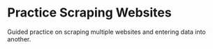 # Practice Scraping Websites
Guided practice on scraping multiple websites and entering data into another. 
